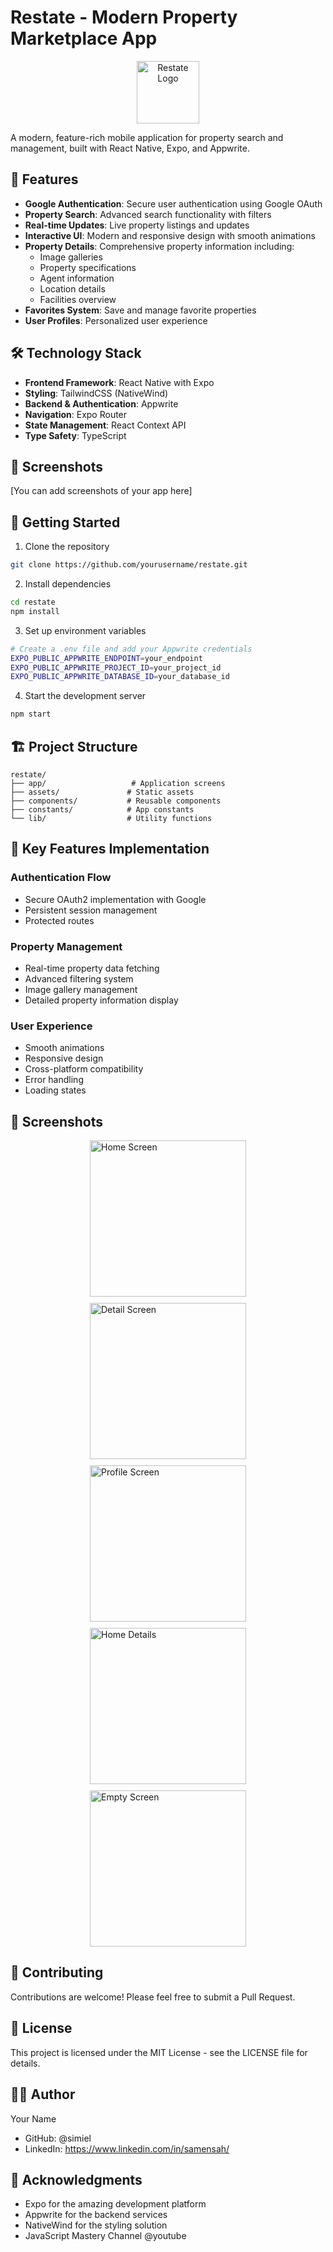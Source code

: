 # Restate - Modern Property Marketplace App

<p align="center">
  <img src="./assets/images/icon.png" alt="Restate Logo" width="100" />
</p>

A modern, feature-rich mobile application for property search and management, built with React Native, Expo, and Appwrite.

## 🌟 Features

- **Google Authentication**: Secure user authentication using Google OAuth
- **Property Search**: Advanced search functionality with filters
- **Real-time Updates**: Live property listings and updates
- **Interactive UI**: Modern and responsive design with smooth animations
- **Property Details**: Comprehensive property information including:
  - Image galleries
  - Property specifications
  - Agent information
  - Location details
  - Facilities overview
- **Favorites System**: Save and manage favorite properties
- **User Profiles**: Personalized user experience

## 🛠️ Technology Stack

- **Frontend Framework**: React Native with Expo
- **Styling**: TailwindCSS (NativeWind)
- **Backend & Authentication**: Appwrite
- **Navigation**: Expo Router
- **State Management**: React Context API
- **Type Safety**: TypeScript

## 📱 Screenshots

[You can add screenshots of your app here]

## 🚀 Getting Started

1. Clone the repository

```bash
git clone https://github.com/yourusername/restate.git
```

2. Install dependencies

```bash
cd restate
npm install
```

3. Set up environment variables

```bash
# Create a .env file and add your Appwrite credentials
EXPO_PUBLIC_APPWRITE_ENDPOINT=your_endpoint
EXPO_PUBLIC_APPWRITE_PROJECT_ID=your_project_id
EXPO_PUBLIC_APPWRITE_DATABASE_ID=your_database_id
```

4. Start the development server

```bash
npm start
```

## 🏗️ Project Structure

```plaintext
restate/
├── app/                   # Application screens
├── assets/               # Static assets
├── components/           # Reusable components
├── constants/            # App constants
└── lib/                  # Utility functions
```

## 🎯 Key Features Implementation

### Authentication Flow

- Secure OAuth2 implementation with Google
- Persistent session management
- Protected routes

### Property Management

- Real-time property data fetching
- Advanced filtering system
- Image gallery management
- Detailed property information display

### User Experience

- Smooth animations
- Responsive design
- Cross-platform compatibility
- Error handling
- Loading states

## 📱 Screenshots

<div style="display: flex; flex-wrap: wrap; gap: 10px; justify-content: center; flex-direction: row">

<img src="./shots/home.png" width="250" alt="Home Screen" />
<img src="./shots/detail.png" width="250" alt="Detail Screen" />
<img src="./shots/profile.png" width="250" alt="Profile Screen" />
<img src="./shots/home2.png" width="250" alt="Home Details" />
<img src="./shots/empty.png" width="250" alt="Empty Screen" />

</div>

## 🤝 Contributing

Contributions are welcome! Please feel free to submit a Pull Request.

## 📄 License

This project is licensed under the MIT License - see the LICENSE file for details.

## 👨‍💻 Author

Your Name

- GitHub: @simiel
- LinkedIn: https://www.linkedin.com/in/samensah/

## 🙏 Acknowledgments

- Expo for the amazing development platform
- Appwrite for the backend services
- NativeWind for the styling solution
- JavaScript Mastery Channel @youtube
